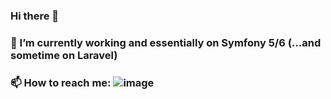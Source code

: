 ### Hi there 👋

### 🔭 I’m currently working and essentially on Symfony 5/6 (...and sometime on Laravel)

### 📫 How to reach me: ![image](https://github.com/steph-GoodLife/steph-GoodLife/45214258/55e91b53-248e-420b-b401-05ce7d4d0cd9)


<!--
**steph-GoodLife/steph-GoodLife** is a ✨ _special_ ✨ repository because its `README.md` (this file) appears on your GitHub profile.

Here are some ideas to get you started:

- 🔭 I’m currently working on ...
- 🌱 I’m currently learning ...
- 👯 I’m looking to collaborate on ...
- 🤔 I’m looking for help with ...
- 💬 Ask me about ...
- 📫 How to reach me: ...
- 😄 Pronouns: ...
- ⚡ Fun fact: ...
-->
